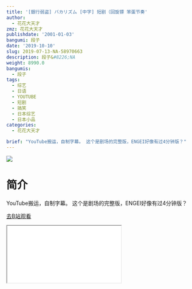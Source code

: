 ```yaml
---
title: '[銀行弱盗] バカリズム [中字] 短剧（回旋镖 笨蛋节奏'
author:
  - 花花大天才
zmz: 花花大天才
publishdate: '2001-01-03'
bangumi: 段子
date: '2019-10-10'
slug: 2019-07-13-NA-58970663
description: 段子&#8226;NA
weight: 8990.0
bangumis:
  - 段子
tags:
  - 综艺
  - 日语
  - YOUTUBE
  - 短剧
  - 搞笑
  - 日本综艺
  - 日本小品
categories:
  - 花花大天才

brief: "YouTube搬运，自制字幕。 这个是剧场的完整版，ENGEI好像有过4分钟版？"
---
```

![](https://raw.githubusercontent.com/tcgriffith/owaraisite/master/static/tmpimg/3d5516b50ea9c247f16bf3e6d60041a19cd429d7.jpg.480.jpg)
# 简介  
YouTube搬运，自制字幕。
这个是剧场的完整版，ENGEI好像有过4分钟版？  

[去B站观看](https://www.bilibili.com/video/av58970663/)
<div class ="resp-container"><iframe class="testiframe" src="//player.bilibili.com/player.html?aid=58970663"", scrolling="no", allowfullscreen="true" > </iframe></div> 
